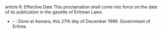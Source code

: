 article 6: Effective Date
This proclamation shall come into force on the date of its publication in the gazette of Eritrean Laws.
<ul>
			<li> - : Done at Asmara, this 27th day of December 1996.
Government of Eritrea. <ul>
			</ul></li></ul>